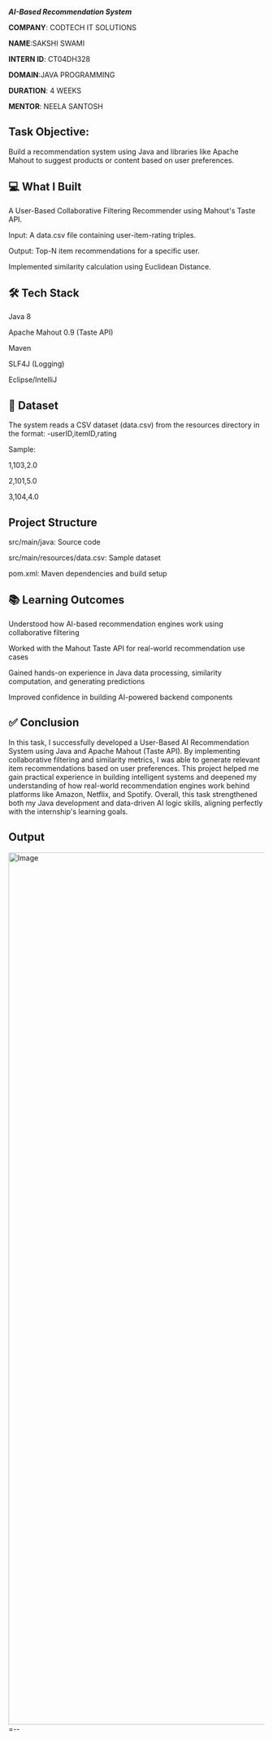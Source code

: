 ***AI-Based Recommendation System***

**COMPANY**: CODTECH IT SOLUTIONS

**NAME**:SAKSHI SWAMI

**INTERN ID**: CT04DH328

**DOMAIN**:JAVA PROGRAMMING

**DURATION**: 4 WEEKS

**MENTOR**: NEELA SANTOSH

## Task Objective:
Build a recommendation system using Java and libraries like Apache Mahout to suggest products or content based on user preferences.

## 💻 What I Built
A User-Based Collaborative Filtering Recommender using Mahout's Taste API.

Input: A data.csv file containing user-item-rating triples.

Output: Top-N item recommendations for a specific user.

Implemented similarity calculation using Euclidean Distance.

## 🛠️ Tech Stack
Java 8

Apache Mahout 0.9 (Taste API)

Maven

SLF4J (Logging)

Eclipse/IntelliJ

## 📁 Dataset
The system reads a CSV dataset (data.csv) from the resources directory in the format:
-userID,itemID,rating

Sample:

1,103,2.0

2,101,5.0

3,104,4.0

 ## Project Structure
src/main/java: Source code

src/main/resources/data.csv: Sample dataset

pom.xml: Maven dependencies and build setup

## 📚 Learning Outcomes
Understood how AI-based recommendation engines work using collaborative filtering

Worked with the Mahout Taste API for real-world recommendation use cases

Gained hands-on experience in Java data processing, similarity computation, and generating predictions

Improved confidence in building AI-powered backend components

## ✅ Conclusion
In this task, I successfully developed a User-Based AI Recommendation System using Java and Apache Mahout (Taste API). By implementing collaborative filtering and similarity metrics, I was able to generate relevant item recommendations based on user preferences. This project helped me gain practical experience in building intelligent systems and deepened my understanding of how real-world recommendation engines work behind platforms like Amazon, Netflix, and Spotify. Overall, this task strengthened both my Java development and data-driven AI logic skills, aligning perfectly with the internship's learning goals.

## Output
<img width="1518" height="1714" alt="Image" src="https://github.com/user-attachments/assets/48b9a495-ae67-4fb6-bd7f-5539b33b5da9" />=--
